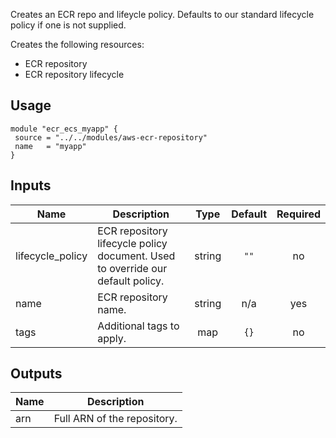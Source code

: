 <!-- BEGINNING OF PRE-COMMIT-TERRAFORM DOCS HOOK -->
Creates an ECR repo and lifeycle policy. Defaults to our standard lifecycle
policy if one is not supplied.

Creates the following resources:

* ECR repository
* ECR repository lifecycle

## Usage

```hcl
module "ecr_ecs_myapp" {
 source = "../../modules/aws-ecr-repository"
 name   = "myapp"
}
```

## Inputs

| Name | Description | Type | Default | Required |
|------|-------------|:----:|:-----:|:-----:|
| lifecycle\_policy | ECR repository lifecycle policy document. Used to override our default policy. | string | `""` | no |
| name | ECR repository name. | string | n/a | yes |
| tags | Additional tags to apply. | map | `{}` | no |

## Outputs

| Name | Description |
|------|-------------|
| arn | Full ARN of the repository. |

<!-- END OF PRE-COMMIT-TERRAFORM DOCS HOOK -->
